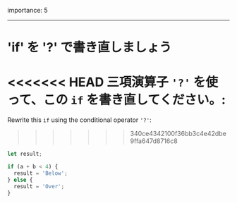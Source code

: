 importance: 5

---

# 'if' を '?' で書き直しましょう

<<<<<<< HEAD
三項演算子 `'?'` を使って、この `if` を書き直してください。:
=======
Rewrite this `if` using the conditional operator `'?'`:
>>>>>>> 340ce4342100f36bb3c4e42dbe9ffa647d8716c8

```js
let result;

if (a + b < 4) {
  result = 'Below';
} else {
  result = 'Over';
}
```
